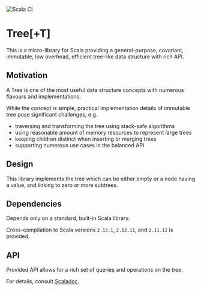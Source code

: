 ![Scala CI](https://github.com/arturopala/scala-tree/workflows/Scala%20CI/badge.svg)

Tree\[+T]
===

This is a micro-library for Scala providing 
a general-purpose, covariant, immutable, low overhead, 
efficient tree-like data structure with rich API.

Motivation
---

A Tree is one of the most useful data structure concepts with numerous flavours and implementations.

While the concept is simple, practical implementation details of immutable tree pose significant challenges, e.g.

- traversing and transforming the tree using stack-safe algorithms
- using reasonable amount of memory resources to represent large trees
- keeping children distinct when inserting or merging trees
- supporting numerous use cases in the balanced API

Design
---

This library implements the tree which can be either empty 
or a node having a value, and linking to zero or more subtrees.

Dependencies
---

Depends only on a standard, built-in Scala library.

Cross-compilation to Scala versions `2.13.1`, `2.12.11`, and `2.11.12` is provided.

API
---

Provided API allows for a rich set of queries and operations on the tree. 

For details, consult [Scaladoc](https://arturopala.github.io/scala-tree/latest/api/com/github/arturopala/tree/Tree.html).
